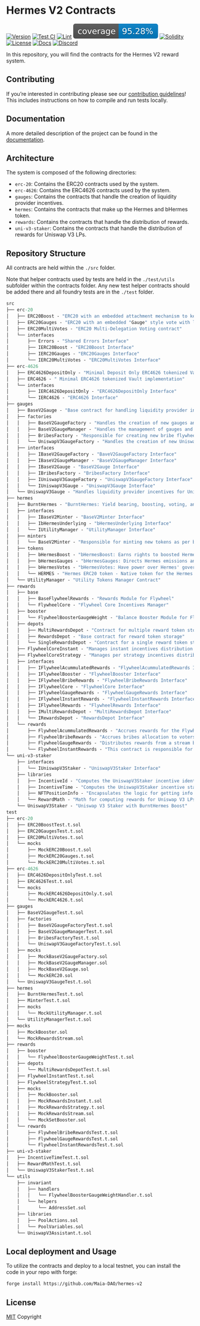 # Hermes V2 Contracts

<!--
Badges provide a quick visual way to convey various information about your project. Below are several common types of badges. Feel free to uncomment, remove, or add new badges as needed for your project. Make sure to update the links so they point to the correct sources relevant to your project.

- Version: Shows the current version of your project based on the latest release.
- Test CI: Displays the status of your continuous integration testing.
- Lint: Shows the status of your code linting process.
- Code Coverage: Indicates the percentage of your code covered by tests.
- License: Shows the type of license your project is under.
- Docs: Links to your project's documentation.
- Discord: Provides a quick link to join your Discord server.
- Discussions: (Optional) If you use GitHub Discussions, this badge links to that section.
- JS Library: (Optional) If your project includes a JavaScript library, use this badge to link to it.

Remember to replace 'Maia-DAO/foundry-template' with your repository's path and update other relevant links to reflect your project's resources.
-->

[![Version][version-badge]][version-link]
[![Test CI][ci-badge]][ci-link]
[![Lint][lint-badge]][lint-link]
[![Code Coverage][coverage-badge]][coverage-link]
[![Solidity][solidity-shield]][ci-link]
[![License][license-badge]][license-link]
[![Docs][docs-badge]][docs-link]
[![Discord][discord-badge]][discord-link]
<!-- [![Discussions][discussions-badge]][discussions-link] -->
<!-- [![JS Library][js-library-badge]][js-library-link] -->

In this repository, you will find the contracts for the Hermes V2 reward system.

## Contributing

If you’re interested in contributing please see our [contribution guidelines](./CONTRIBUTING.md)! This includes instructions on how to compile and run tests locally.

## Documentation

A more detailed description of the project can be found in the [documentation](https://v2-docs.maiadao.io/protocols/Hermes/introduction).

## Architecture

The system is composed of the following directories:
- `erc-20`: Contains the ERC20 contracts used by the system.
- `erc-4626`: Contains the ERC4626 contracts used by the system.
- `gauges`: Contains the contracts that handle the creation of liquidity provider incentives.
- `hermes`: Contains the contracts that make up the Hermes and bHermes token.
- `rewards`: Contains the contracts that handle the distribution of rewards.
- `uni-v3-staker`: Contains the contracts that handle the distribution of rewards for Uniswap V3 LPs.

## Repository Structure

All contracts are held within the `./src` folder.

Note that helper contracts used by tests are held in the `./test/utils` subfolder within the contracts folder. Any new test helper contracts should be added there and all foundry tests are in the `./test` folder.

```ml
src
├── erc-20
│   ├── ERC20Boost - "ERC20 with an embedded attachment mechanism to keep track of boost allocations to gauges"
│   ├── ERC20Gauges - "ERC20 with an embedded "Gauge" style vote with liquid weights"
│   ├── ERC20MultiVotes - "ERC20 Multi-Delegation Voting contract"
│   └── interfaces
│       ├── Errors - "Shared Errors Interface"
│       ├── IERC20Boost - "ERC20Boost Interface"
│       ├── IERC20Gauges - "ERC20Gauges Interface"
│       └── IERC20MultiVotes - "ERC20MultiVotes Interface"
├── erc-4626
│   ├── ERC4626DepositOnly - "Minimal Deposit Only ERC4626 tokenized Vault implementation"
│   ├── ERC4626 - " Minimal ERC4626 tokenized Vault implementation"
│   └── interfaces
│       ├── IERC4626DepositOnly - "ERC4626DepositOnly Interface"
│       └── IERC4626 - "ERC4626 Interface"
├── gauges
│   ├── BaseV2Gauge - "Base contract for handling liquidity provider incentives"
│   ├── factories
│   │   ├── BaseV2GaugeFactory - "Handles the creation of new gauges and the management of existing ones"
│   │   ├── BaseV2GaugeManager - "Handles the management of gauges and gauge factories"
│   │   ├── BribesFactory - "Responsible for creating new bribe flywheel instances"
│   │   └── UniswapV3GaugeFactory - "Handles the creation of new Uniswap V3 gauges and the management of existing ones"
│   ├── interfaces
│   │   ├── IBaseV2GaugeFactory - "BaveV2GaugeFactory Interface"
│   │   ├── IBaseV2GaugeManager - "BaseV2GaugeManager Interface"
│   │   ├── IBaseV2Gauge - "BaseV2Gauge Interface"
│   │   ├── IBribesFactory - "BribesFactory Interface"
│   │   ├── IUniswapV3GaugeFactory - "UniswapV3GaugeFactory Interface"
│   │   └── IUniswapV3Gauge - "UniswapV3Gauge Interface"
│   └── UniswapV3Gauge - "Handles liquidity provider incentives for Uniswap V3 in the Base V2 Gauge implementation"
├── hermes
│   ├── BurntHermes - "BurntHermes: Yield bearing, boosting, voting, and gauge enabled Hermes"
│   ├── interfaces
│   │   ├── IBaseV2Minter - "BaseV2Minter Interface"
│   │   ├── IbHermesUnderlying - "bHermesUnderlying Interface"
│   │   └── IUtilityManager - "UtilityManager Interface"
│   ├── minters
│   │   └── BaseV2Minter - "Responsible for minting new tokens as per b(3,3) rules"
│   ├── tokens
│   │   ├── bHermesBoost - "bHermesBoost: Earns rights to boosted Hermes yield"
│   │   ├── bHermesGauges - "bHermesGauges: Directs Hermes emissions and receives fees/bribes"
│   │   ├── bHermesVotes - "bHermesVotes: Have power over Hermes' governance"
│   │   └── HERMES - "Hermes ERC20 token - Native token for the Hermes Incentive System"
│   └── UtilityManager - "Utility Tokens Manager Contract"
├── rewards
│   ├── base
│   │   ├── BaseFlywheelRewards - "Rewards Module for Flywheel"
│   │   └── FlywheelCore - "Flywheel Core Incentives Manager"
│   ├── booster
│   │   └── FlywheelBoosterGaugeWeight - "Balance Booster Module for Flywheel"
│   ├── depots
│   │   ├── MultiRewardsDepot - "Contract for multiple reward token storage"
│   │   ├── RewardsDepot - "Base contract for reward token storage"
│   │   └── SingleRewardsDepot - "Contract for a single reward token storage"
│   ├── FlywheelCoreInstant - "Manages instant incentives distribution under the Flywheel Core system"
│   ├── FlywheelCoreStrategy - "Manages per strategy incentives distribution under the Flywheel Core system"
│   ├── interfaces
│   │   ├── IFlywheelAcummulatedRewards - "FlywheelAcummulatedRewards Interface"
│   │   ├── IFlywheelBooster - "FlywheelBooster Interface"
│   │   ├── IFlywheelBribeRewards - "FlywheelBribeRewards Interface"
│   │   ├── IFlywheelCore - "FlywheelCore Interface"
│   │   ├── IFlywheelGaugeRewards - "FlywheelGaugeRewards Interface"
│   │   ├── IFlywheelInstantRewards - "FlywheelInstantRewards Interface"
│   │   ├── IFlywheelRewards - "FlywheelRewards Interface"
│   │   ├── IMultiRewardsDepot - "MultiRewardsDepot Interface"
│   │   └── IRewardsDepot - "RewardsDepot Interface"
│   └── rewards
│       ├── FlywheelAcummulatedRewards - "Accrues rewards for the Flywheel weekly"
│       ├── FlywheelBribeRewards - "Accrues bribes allocation to voters at the end of each epoch in accordance to votes"
│       ├── FlywheelGaugeRewards - "Distributes rewards from a stream based on gauge weights"
│       └── FlywheelInstantRewards - "This contract is responsible for strategy instant rewards management"
└── uni-v3-staker
    ├── interfaces
    │   └── IUniswapV3Staker - "UniswapV3Staker Interface"
    ├── libraries
    │   ├── IncentiveId - "Computes the UniswapV3Staker incentive identifier"
    │   ├── IncentiveTime - "Computes the UniswapV3Staker incentive start and end times"
    │   ├── NFTPositionInfo - "Encapsulates the logic for getting info about a NFT token ID"
    │   └── RewardMath - "Math for computing rewards for Uniswap V3 LPs with boost"
    └── UniswapV3Staker - "Uniswap V3 Staker with BurntHermes Boost"
test
├── erc-20
│   ├── ERC20BoostTest.t.sol
│   ├── ERC20GaugesTest.t.sol
│   ├── ERC20MultiVotes.t.sol
│   └── mocks
│       ├── MockERC20Boost.t.sol
│       ├── MockERC20Gauges.t.sol
│       └── MockERC20MultiVotes.t.sol
├── erc-4626
│   ├── ERC4626DepositOnlyTest.t.sol
│   ├── ERC4626Test.t.sol
│   └── mocks
│       ├── MockERC4626DepositOnly.t.sol
│       └── MockERC4626.t.sol
├── gauges
│   ├── BaseV2GaugeTest.t.sol
│   ├── factories
│   │   ├── BaseV2GaugeFactoryTest.t.sol
│   │   ├── BaseV2GaugeManagerTest.t.sol
│   │   ├── BribesFactoryTest.t.sol
│   │   └── UniswapV3GaugeFactoryTest.t.sol
│   ├── mocks
│   │   ├── MockBaseV2GaugeFactory.sol
│   │   ├── MockBaseV2GaugeManager.sol
│   │   ├── MockBaseV2Gauge.sol
│   │   └── MockERC20.sol
│   └── UniswapV3GaugeTest.t.sol
├── hermes
│   ├── BurntHermesTest.t.sol
│   ├── MinterTest.t.sol
│   ├── mocks
│   │   └── MockUtilityManager.t.sol
│   └── UtilityManagerTest.t.sol
├── mocks
│   ├── MockBooster.sol
│   └── MockRewardsStream.sol
├── rewards
│   ├── booster
│   │   └── FlywheelBoosterGaugeWeightTest.t.sol
│   ├── depots
│   │   └── MultiRewardsDepotTest.t.sol
│   ├── FlywheelInstantTest.t.sol
│   ├── FlywheelStrategyTest.t.sol
│   ├── mocks
│   │   ├── MockBooster.sol
│   │   ├── MockRewardsInstant.t.sol
│   │   ├── MockRewardsStrategy.t.sol
│   │   ├── MockRewardsStream.sol
│   │   └── MockSetBooster.sol
│   └── rewards
│       ├── FlywheelBribeRewardsTest.t.sol
│       ├── FlywheelGaugeRewardsTest.t.sol
│       └── FlywheelInstantRewardsTest.t.sol
├── uni-v3-staker
│   ├── IncentiveTimeTest.t.sol
│   ├── RewardMathTest.t.sol
│   └── UniswapV3StakerTest.t.sol
└── utils
    ├── invariant
    │   ├── handlers
    │   │   └── FlywheelBoosterGaugeWeightHandler.t.sol
    │   └── helpers
    │       └── AddressSet.sol
    ├── libraries
    │   ├── PoolActions.sol
    │   └── PoolVariables.sol
    └── UniswapV3Assistant.t.sol
```

## Local deployment and Usage

To utilize the contracts and deploy to a local testnet, you can install the code in your repo with forge:

```markdown
forge install https://github.com/Maia-DAO/hermes-v2
```

## License

[MIT](LICENSE) Copyright <YEAR> <COPYRIGHT HOLDER>

<!-- 
Update the following badge links for your repository:
- Replace 'Maia-DAO/foundry-template' with your repository path.
- Replace Maia DAO Discord link with your Discord server invite link.
-->

[version-badge]: https://img.shields.io/github/v/release/Maia-DAO/hermes-v2
[version-link]: https://github.com/Maia-DAO/hermes-v2/releases
[ci-badge]: https://github.com/Maia-DAO/hermes-v2/actions/workflows/test.yml/badge.svg
[ci-link]: https://github.com/Maia-DAO/hermes-v2/actions/workflows/test.yml
[lint-badge]: https://github.com/Maia-DAO/hermes-v2/actions/workflows/lint.yml/badge.svg
[lint-link]: https://github.com/Maia-DAO/hermes-v2/actions/workflows/lint.yml
[coverage-badge]: .github/coverage-badge.svg
[coverage-link]: .github/coverage-badge.svg
[solidity-shield]: https://img.shields.io/badge/solidity-%5E0.8.0-aa6746
[license-badge]: https://img.shields.io/github/license/Maia-DAO/hermes-v2
[license-link]: https://github.com/Maia-DAO/hermes-v2/blob/main/LICENSE
[docs-badge]: https://img.shields.io/badge/Ecosystem-documentation-informational
[docs-link]: https://v2-docs.maiadao.io/
[discussions-badge]: https://img.shields.io/badge/hermes-v2-discussions-blueviolet
[discussions-link]: https://github.com/Maia-DAO/hermes-v2/discussions
[js-library-badge]: https://img.shields.io/badge/hermes-v2.js-library-red
[js-library-link]: https://github.com/Maia-DAO/hermes-v2-js
[discord-badge]: https://img.shields.io/static/v1?logo=discord&label=discord&message=Join&color=blue
[discord-link]: https://discord.gg/maiadao
